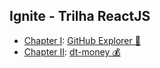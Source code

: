 ## Ignite - Trilha ReactJS

- [Chapter I](https://github.com/lucasrmagalhaes/ignite-react/tree/chapterI): [GitHub Explorer 📂](https://github-explorer-ignite-react.netlify.app/)
- [Chapter II](https://github.com/lucasrmagalhaes/ignite-react/tree/chapterII): [dt-money 💰](https://dt-money-react.netlify.app/)
